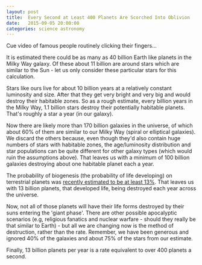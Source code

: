 ```yaml
---
layout: post
title:  Every Second at Least 400 Planets Are Scorched Into Oblivion
date:   2015-09-05 20:00:00
categories: science astronomy
---
```


Cue video of famous people routinely clicking their fingers...

It is estimated there could be as many as 40 billion Earth like planets in the Milky Way galaxy. Of these about 11 billion are around stars which are similar to the Sun - let us only consider these particular stars for this calculation.

Stars like ours live for about 10 billion years at a relatively constant luminosity and size. After that they get very bright and very big and would destroy their habitable zones. So as a rough estimate, every billion years in the Milky Way, 1.1 billion stars destroy their potentially habitable planets. That's roughly a star a year (in our galaxy).

Now there are likely more than 170 billion galaxies in the universe, of which about 60% of them are similar to our Milky Way (spiral or elliptical galaxies). We discard the others because, even though they'd also contain huge numbers of stars with habitable zones, the age/luminosity distribution and star populations can be quite different for other galaxy types (which would ruin the assumptions above). That leaves us with a minimum of 100 billion galaxies destroying about one habitable planet each a year.

The probability of biogenesis (the probability of life developing) on terrestrial planets was [recently estimated to be at least 13%][biogenesis article]. That leaves us with 13 billion planets, that developed life, being destroyed each year across the universe.

Now, not all of those planets will have their life forms destroyed by their suns entering the 'giant phase'. There are other possible apocalyptic scenarios (e.g, religious fanatics and nuclear warfare - should they really be that similar to Earth) - but all we are changing now is the method of destruction, rather than the rate. Remember, we have been generous and ignored 40% of the galaxies and about 75% of the stars from our estimate.

Finally, 13 billion planets per year is a rate equivalent to over 400 planets a second.

[biogenesis article]: http://arxiv.org/abs/astro-ph/0205014
